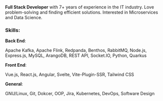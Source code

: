 __Full Stack Developer__ with 7+ years of experience in the IT industry. Love problem-solving and finding efficient solutions. Interested in Microservices and Data Science.

### Skills:

__Back End__:

Apache Kafka, Apache Flink, Redpanda, Benthos, RabbitMQ, Node.js, Express.js, MySQL, ArangoDB, REST API, Socket.IO, Python, Quarkus
  
__Front End__:

Vue.js, React.js, Angular, Svelte, Vite-Plugin-SSR, Tailwind CSS

__General__:

GNU/Linux, Git, Dokcer, OOP, Jira, Kubernetes, DevOps, Software Design
